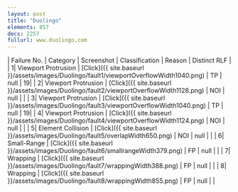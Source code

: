 ```yaml
---
layout: post
title: "Duolingo"
elements: 857
decs: 2257
fullurl: www.duolingo.com
---
```

| Failure No. | Category | Screenshot | Classification | Reason | Distinct RLF |
| 1| Viewport Protrusion | [Click]({{ site.baseurl }}/assets/images/Duolingo/fault1/viewportOverflowWidth1040.png) | TP | null | 19|
| 2| Viewport Protrusion | [Click]({{ site.baseurl }}/assets/images/Duolingo/fault2/viewportOverflowWidth1128.png) | NOI | null | |
| 3| Viewport Protrusion | [Click]({{ site.baseurl }}/assets/images/Duolingo/fault3/viewportOverflowWidth1040.png) | TP | null | 19|
| 4| Viewport Protrusion | [Click]({{ site.baseurl }}/assets/images/Duolingo/fault4/viewportOverflowWidth1124.png) | NOI | null | |
| 5| Element Collision | [Click]({{ site.baseurl }}/assets/images/Duolingo/fault5/overlapWidth650.png) | NOI | null | |
| 6| Small-Range | [Click]({{ site.baseurl }}/assets/images/Duolingo/fault6/smallrangeWidth379.png) | FP | null | |
| 7| Wrapping | [Click]({{ site.baseurl }}/assets/images/Duolingo/fault7/wrappingWidth388.png) | FP | null | |
| 8| Wrapping | [Click]({{ site.baseurl }}/assets/images/Duolingo/fault8/wrappingWidth855.png) | FP | null | |
